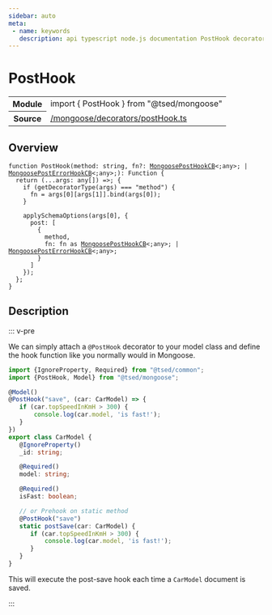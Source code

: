 ```yaml
---
sidebar: auto
meta:
 - name: keywords
   description: api typescript node.js documentation PostHook decorator
---
```

# PostHook <Badge text="Decorator" type="decorator"/>
<!-- Summary -->
<section class="symbol-info"><table class="is-full-width"><tbody><tr><th>Module</th><td><div class="lang-typescript"><span class="token keyword">import</span> { PostHook }&nbsp;<span class="token keyword">from</span>&nbsp;<span class="token string">"@tsed/mongoose"</span></div></td></tr><tr><th>Source</th><td><a href="https://github.com/Romakita/ts-express-decorators/blob/v4.30.1/src//mongoose/decorators/postHook.ts#L0-L0">/mongoose/decorators/postHook.ts</a></td></tr></tbody></table></section>

<!-- Overview -->
## Overview


<pre><code class="typescript-lang ">function <span class="token function">PostHook</span><span class="token punctuation">(</span>method<span class="token punctuation">:</span> <span class="token keyword">string</span><span class="token punctuation">,</span> fn?<span class="token punctuation">:</span> <a href="/api/mongoose/interfaces/MongoosePostHookCB.html"><span class="token">MongoosePostHookCB</span></a>&lt<span class="token punctuation">;</span><span class="token keyword">any</span>&gt<span class="token punctuation">;</span> | <a href="/api/mongoose/interfaces/MongoosePostErrorHookCB.html"><span class="token">MongoosePostErrorHookCB</span></a>&lt<span class="token punctuation">;</span><span class="token keyword">any</span>&gt<span class="token punctuation">;</span><span class="token punctuation">)</span><span class="token punctuation">:</span> Function <span class="token punctuation">{</span>
  return <span class="token punctuation">(</span>...args<span class="token punctuation">:</span> <span class="token keyword">any</span><span class="token punctuation">[</span><span class="token punctuation">]</span><span class="token punctuation">)</span> =&gt<span class="token punctuation">;</span> <span class="token punctuation">{</span>
    if <span class="token punctuation">(</span><span class="token function">getDecoratorType</span><span class="token punctuation">(</span>args<span class="token punctuation">)</span> === <span class="token string">"method"</span><span class="token punctuation">)</span> <span class="token punctuation">{</span>
      fn<span class="token punctuation"> = </span>args<span class="token punctuation">[</span>0<span class="token punctuation">]</span><span class="token punctuation">[</span>args<span class="token punctuation">[</span>1<span class="token punctuation">]</span><span class="token punctuation">]</span>.<span class="token function">bind</span><span class="token punctuation">(</span>args<span class="token punctuation">[</span>0<span class="token punctuation">]</span><span class="token punctuation">)</span><span class="token punctuation">;</span>
    <span class="token punctuation">}</span>

    <span class="token function">applySchemaOptions</span><span class="token punctuation">(</span>args<span class="token punctuation">[</span>0<span class="token punctuation">]</span><span class="token punctuation">,</span> <span class="token punctuation">{</span>
      post<span class="token punctuation">:</span> <span class="token punctuation">[</span>
        <span class="token punctuation">{</span>
          method<span class="token punctuation">,</span>
          fn<span class="token punctuation">:</span> fn <span class="token keyword">as</span> <a href="/api/mongoose/interfaces/MongoosePostHookCB.html"><span class="token">MongoosePostHookCB</span></a>&lt<span class="token punctuation">;</span><span class="token keyword">any</span>&gt<span class="token punctuation">;</span> | <a href="/api/mongoose/interfaces/MongoosePostErrorHookCB.html"><span class="token">MongoosePostErrorHookCB</span></a>&lt<span class="token punctuation">;</span><span class="token keyword">any</span>&gt<span class="token punctuation">;</span>
        <span class="token punctuation">}</span>
      <span class="token punctuation">]</span>
    <span class="token punctuation">}</span><span class="token punctuation">)</span><span class="token punctuation">;</span>
  <span class="token punctuation">}</span><span class="token punctuation">;</span>
<span class="token punctuation">}</span>
</code></pre>



<!-- Description -->
## Description

::: v-pre

We can simply attach a `@PostHook` decorator to your model class and
define the hook function like you normally would in Mongoose.

```typescript
import {IgnoreProperty, Required} from "@tsed/common";
import {PostHook, Model} from "@tsed/mongoose";

@Model()
@PostHook("save", (car: CarModel) => {
   if (car.topSpeedInKmH > 300) {
       console.log(car.model, 'is fast!');
   }
})
export class CarModel {
   @IgnoreProperty()
   _id: string;

   @Required()
   model: string;

   @Required()
   isFast: boolean;

   // or Prehook on static method
   @PostHook("save")
   static postSave(car: CarModel) {
      if (car.topSpeedInKmH > 300) {
          console.log(car.model, 'is fast!');
      }
   }
}
```

This will execute the post-save hook each time a `CarModel` document is saved.


:::
